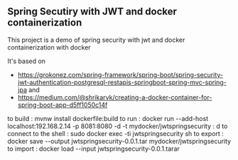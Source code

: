 ## Spring Secutiry with JWT and docker containerization
This project is a demo of spring security with jwt and docker containerization with docker

It's based on 
- https://grokonez.com/spring-framework/spring-boot/spring-security-jwt-authentication-postgresql-restapis-springboot-spring-mvc-spring-jpa and
- https://medium.com/@shrikarvk/creating-a-docker-container-for-spring-boot-app-d5ff1050c14f


 to build : mvnw install dockerfile:build
 to run : docker run --add-host localhost:192.168.2.14 -p 8081:8080 -d -t mydocker/jwtspringsecurity : d
 to connect to the shell : sudo docker exec -ti jwtspringsecurity sh
 to export : docker save --output jwtspringsecurity-0.0.1.tar  mydocker/jwtspringsecurity
 to import : docker load --input jwtspringsecurity-0.0.1.tarar